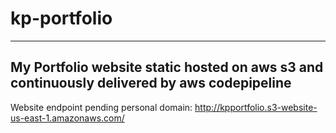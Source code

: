 # kp-portfolio
--------------------------
## My Portfolio website static hosted on aws s3 and continuously delivered by aws codepipeline
Website endpoint pending personal domain:
http://kpportfolio.s3-website-us-east-1.amazonaws.com/
